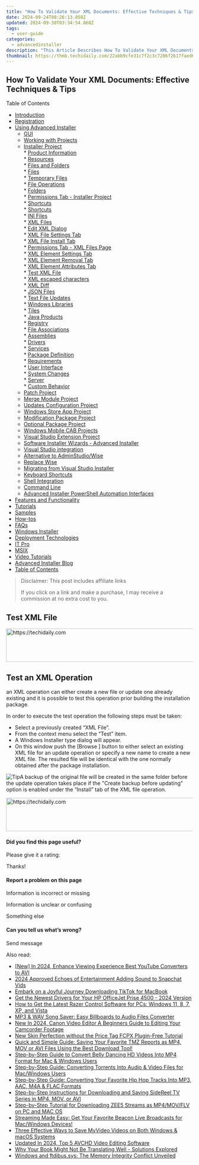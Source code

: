 ```yaml
---
title: "How To Validate Your XML Documents: Effective Techniques & Tips"
date: 2024-09-24T08:26:13.858Z
updated: 2024-09-30T03:34:54.868Z
tags:
  - user-guide
categories:
  - advancedinstaller
description: "This Article Describes How To Validate Your XML Documents: Effective Techniques & Tips"
thumbnail: https://thmb.techidaily.com/22abb9cfe31c7f2c3c7286f2617faed6b91923b5cceec713f8e751d61a458df6.jpg
---
```


## How To Validate Your XML Documents: Effective Techniques & Tips

Table of Contents

* [Introduction](https://tools.techidaily.com/advancedinstaller/products/)
* [Registration](https://tools.techidaily.com/advancedinstaller/products/)
* [Using Advanced Installer](https://tools.techidaily.com/advancedinstaller/products/)  
   * [GUI](https://tools.techidaily.com/advancedinstaller/products/)  
   * [Working with Projects](https://tools.techidaily.com/advancedinstaller/products/)  
   * [Installer Project](https://tools.techidaily.com/advancedinstaller/products/)  
         * [Product Information](https://tools.techidaily.com/advancedinstaller/products/)  
         * [Resources](https://tools.techidaily.com/advancedinstaller/products/)  
                  * [Files and Folders](https://tools.techidaily.com/advancedinstaller/products/)  
                              * [Files](https://tools.techidaily.com/advancedinstaller/products/)  
                              * [Temporary Files](https://tools.techidaily.com/advancedinstaller/products/)  
                              * [File Operations](https://tools.techidaily.com/advancedinstaller/products/)  
                              * [Folders](https://tools.techidaily.com/advancedinstaller/products/)  
                              * [Permissions Tab - Installer Project](https://tools.techidaily.com/advancedinstaller/products/)  
                              * [Shortcuts](https://tools.techidaily.com/advancedinstaller/products/)  
                              * [Shortcuts](https://tools.techidaily.com/advancedinstaller/products/)  
                              * [INI Files](https://tools.techidaily.com/advancedinstaller/products/)  
                              * [XML Files](https://tools.techidaily.com/advancedinstaller/products/)  
                                             * [Edit XML Dialog](https://tools.techidaily.com/advancedinstaller/products/)  
                                                               * [XML File Settings Tab](https://tools.techidaily.com/advancedinstaller/products/)  
                                                               * [XML File Install Tab](https://tools.techidaily.com/advancedinstaller/products/)  
                                                               * [Permissions Tab - XML Files Page](https://tools.techidaily.com/advancedinstaller/products/)  
                                                               * [XML Element Settings Tab](https://tools.techidaily.com/advancedinstaller/products/)  
                                                               * [XML Element Removal Tab](https://tools.techidaily.com/advancedinstaller/products/)  
                                                               * [XML Element Attributes Tab](https://tools.techidaily.com/advancedinstaller/products/)  
                                                               * [Test XML File](https://tools.techidaily.com/advancedinstaller/products/)  
                                                               * [XML escaped characters](https://tools.techidaily.com/advancedinstaller/products/)  
                                             * [XML Diff](https://tools.techidaily.com/advancedinstaller/products/)  
                              * [JSON Files](https://tools.techidaily.com/advancedinstaller/products/)  
                              * [Text File Updates](https://tools.techidaily.com/advancedinstaller/products/)  
                              * [Windows Libraries](https://tools.techidaily.com/advancedinstaller/products/)  
                  * [Tiles](https://tools.techidaily.com/advancedinstaller/products/)  
                  * [Java Products](https://tools.techidaily.com/advancedinstaller/products/)  
                  * [Registry](https://tools.techidaily.com/advancedinstaller/products/)  
                  * [File Associations](https://tools.techidaily.com/advancedinstaller/products/)  
                  * [Assemblies](https://tools.techidaily.com/advancedinstaller/products/)  
                  * [Drivers](https://tools.techidaily.com/advancedinstaller/products/)  
                  * [Services](https://tools.techidaily.com/advancedinstaller/products/)  
         * [Package Definition](https://tools.techidaily.com/advancedinstaller/products/)  
         * [Requirements](https://tools.techidaily.com/advancedinstaller/products/)  
         * [User Interface](https://tools.techidaily.com/advancedinstaller/products/)  
         * [System Changes](https://tools.techidaily.com/advancedinstaller/products/)  
         * [Server](https://tools.techidaily.com/advancedinstaller/products/)  
         * [Custom Behavior](https://tools.techidaily.com/advancedinstaller/products/)  
   * [Patch Project](https://tools.techidaily.com/advancedinstaller/products/)  
   * [Merge Module Project](https://tools.techidaily.com/advancedinstaller/products/)  
   * [Updates Configuration Project](https://tools.techidaily.com/advancedinstaller/products/)  
   * [Windows Store App Project](https://tools.techidaily.com/advancedinstaller/products/)  
   * [Modification Package Project](https://tools.techidaily.com/advancedinstaller/products/)  
   * [Optional Package Project](https://tools.techidaily.com/advancedinstaller/products/)  
   * [Windows Mobile CAB Projects](https://tools.techidaily.com/advancedinstaller/products/)  
   * [Visual Studio Extension Project](https://tools.techidaily.com/advancedinstaller/products/)  
   * [Software Installer Wizards - Advanced Installer](https://tools.techidaily.com/advancedinstaller/products/)  
   * [Visual Studio integration](https://tools.techidaily.com/advancedinstaller/products/)  
   * [Alternative to AdminStudio/Wise](https://tools.techidaily.com/advancedinstaller/products/)  
   * [Replace Wise](https://tools.techidaily.com/advancedinstaller/products/)  
   * [Migrating from Visual Studio Installer](https://tools.techidaily.com/advancedinstaller/products/)  
   * [Keyboard Shortcuts](https://tools.techidaily.com/advancedinstaller/products/)  
   * [Shell Integration](https://tools.techidaily.com/advancedinstaller/products/)  
   * [Command Line](https://tools.techidaily.com/advancedinstaller/products/)  
   * [Advanced Installer PowerShell Automation Interfaces](https://tools.techidaily.com/advancedinstaller/products/)
* [Features and Functionality](https://tools.techidaily.com/advancedinstaller/products/)
* [Tutorials](https://tools.techidaily.com/advancedinstaller/products/)
* [Samples](https://tools.techidaily.com/advancedinstaller/products/)
* [How-tos](https://tools.techidaily.com/advancedinstaller/products/)
* [FAQs](https://tools.techidaily.com/advancedinstaller/products/)
* [Windows Installer](https://tools.techidaily.com/advancedinstaller/products/)
* [Deployment Technologies](https://tools.techidaily.com/advancedinstaller/products/)
* [IT Pro](https://tools.techidaily.com/advancedinstaller/products/)
* [MSIX](https://tools.techidaily.com/advancedinstaller/products/)
* [Video Tutorials](https://tools.techidaily.com/advancedinstaller/products/)
* [Advanced Installer Blog](https://tools.techidaily.com/advancedinstaller/products/)
* [Table of Contents](https://tools.techidaily.com/advancedinstaller/products/)

>  Disclaimer: This post includes affiliate links
>
>  If you click on a link and make a purchase, I may receive a commission at no extra cost to you.
>

## Test XML File

<!-- affiliate ads begin -->
<a href="https://ephamedtechinc.pxf.io/c/5597632/2126492/26400" target="_top" id="2126492">
  <img src="//a.impactradius-go.com/display-ad/26400-2126492" border="0" alt="https://techidaily.com" width="640" height="90"/>
</a>
<img height="0" width="0" src="https://ephamedtechinc.pxf.io/i/5597632/2126492/26400" style="position:absolute;visibility:hidden;" border="0" />
<!-- affiliate ads end -->

## Test an XML Operation

an XML operation can either create a new file or update one already existing and it is possible to test this operation prior building the installation package. 

In order to execute the test operation the following steps must be taken: 

* Select a previously created “XML File”.
* From the context menu select the “Test” item.
* A Windows Installer type dialog will appear.
* On this window push the \[Browse \] button to either select an existing XML file for an update operation or specify a new name to create a new XML file. The resulted file will be identical with the one normally obtained after the package installation.

![Tip](https://cdn.advancedinstaller.com/svg/common/IconMessageTip.svg)A backup of the original file will be created in the same folder before the update operation takes place if the "Create backup before updating" option is enabled under the “Install” tab of the XML file operation.

<!-- affiliate ads begin -->
<a href="https://appsumo.8odi.net/c/5597632/2094429/7443" target="_top" id="2094429">
  <img src="//a.impactradius-go.com/display-ad/7443-2094429" border="0" alt="https://techidaily.com" width="728" height="90"/>
</a>
<img height="0" width="0" src="https://appsumo.8odi.net/i/5597632/2094429/7443" style="position:absolute;visibility:hidden;" border="0" />
<!-- affiliate ads end -->

#### Did you find this page useful?

Please give it a rating:

 Thanks!

#### Report a problem on this page

Information is incorrect or missing

Information is unclear or confusing

Something else

#### Can you tell us what’s wrong?

Send message

<ins class="adsbygoogle"
     style="display:block"
     data-ad-format="autorelaxed"
     data-ad-client="ca-pub-7571918770474297"
     data-ad-slot="1223367746"></ins>

<ins class="adsbygoogle"
     style="display:block"
     data-ad-client="ca-pub-7571918770474297"
     data-ad-slot="8358498916"
     data-ad-format="auto"
     data-full-width-responsive="true"></ins>

<span class="atpl-alsoreadstyle">Also read:</span>
<div><ul>
<li><a href="https://facebook-video-footage.techidaily.com/new-in-2024-enhance-viewing-experience-best-youtube-converters-to-avi/"><u>[New] In 2024, Enhance Viewing Experience Best YouTube Converters to AVI</u></a></li>
<li><a href="https://snapchat-videos.techidaily.com/2024-approved-echoes-of-entertainment-adding-sound-to-snapchat-vids/"><u>2024 Approved Echoes of Entertainment Adding Sound to Snapchat Vids</u></a></li>
<li><a href="https://tiktok-video-recordings.techidaily.com/embark-on-a-joyful-journey-downloading-tiktok-for-macbook/"><u>Embark on a Joyful Journey Downloading TikTok for MacBook</u></a></li>
<li><a href="https://hardware-updates.techidaily.com/get-the-newest-drivers-for-your-hp-officejet-prise-4500-2024-version/"><u>Get the Newest Drivers for Your HP OfficeJet Prise 4500 - 2024 Version</u></a></li>
<li><a href="https://hardware-updates.techidaily.com/how-to-get-the-latest-razer-control-software-for-pcs-windows-11-8-7-xp-and-vista/"><u>How to Get the Latest Razer Control Software for PCs: Windows 11, 8, 7, XP, and Vista</u></a></li>
<li><a href="https://fox-tls.techidaily.com/mp3-and-wav-song-saver-easy-billboards-to-audio-files-converter/"><u>MP3 & WAV Song Saver: Easy Billboards to Audio Files Converter</u></a></li>
<li><a href="https://ai-video-tools.techidaily.com/new-in-2024-canon-video-editor-a-beginners-guide-to-editing-your-camcorder-footage/"><u>New In 2024, Canon Video Editor A Beginners Guide to Editing Your Camcorder Footage</u></a></li>
<li><a href="https://ai-driven-video-production.techidaily.com/new-skin-perfection-without-the-price-tag-fcpx-plugin-free-tutorial/"><u>New Skin Perfection without the Price Tag FCPX Plugin-Free Tutorial</u></a></li>
<li><a href="https://fox-tls.techidaily.com/quick-and-simple-guide-saving-your-favorite-tmz-reports-as-mp4-mov-or-avi-files-using-the-best-download-tool/"><u>Quick and Simple Guide: Saving Your Favorite TMZ Reports as MP4, MOV or AVI Files Using the Best Download Tool!</u></a></li>
<li><a href="https://fox-tls.techidaily.com/step-by-step-guide-to-convert-belly-dancing-hd-videos-into-mp4-format-for-mac-and-windows-users/"><u>Step-by-Step Guide to Convert Belly Dancing HD Videos Into MP4 Format for Mac & Windows Users</u></a></li>
<li><a href="https://fox-tls.techidaily.com/step-by-step-guide-converting-torrents-into-audio-and-video-files-for-macwindows-users/"><u>Step-by-Step Guide: Converting Torrents Into Audio & Video Files for Mac/Windows Users</u></a></li>
<li><a href="https://fox-tls.techidaily.com/step-by-step-guide-converting-your-favorite-hip-hop-tracks-into-mp3-aac-m4a-and-flac-formats/"><u>Step-by-Step Guide: Converting Your Favorite Hip Hop Tracks Into MP3, AAC, M4A & FLAC Formats</u></a></li>
<li><a href="https://fox-tls.techidaily.com/step-by-step-instructions-for-downloading-and-saving-sidereel-tv-series-in-mp4-mov-or-avi/"><u>Step-by-Step Instructions for Downloading and Saving SideReel TV Series in MP4, MOV, or AVI</u></a></li>
<li><a href="https://fox-tls.techidaily.com/step-by-step-tutorial-for-downloading-zee5-streams-as-mp4movflv-on-pc-and-mac-os/"><u>Step-by-Step Tutorial for Downloading ZEE5 Streams as MP4/MOV/FLV on PC and MAC OS</u></a></li>
<li><a href="https://fox-tls.techidaily.com/streaming-made-easy-get-your-favorite-beacon-live-broadcasts-for-macwindows-devices/"><u>Streaming Made Easy: Get Your Favorite Beacon Live Broadcasts for Mac/Windows Devices!</u></a></li>
<li><a href="https://fox-tls.techidaily.com/three-effective-ways-to-save-myvideo-videos-on-both-windows-and-macos-systems/"><u>Three Effective Ways to Save MyVideo Videos on Both Windows & macOS Systems</u></a></li>
<li><a href="https://ai-video-tools.techidaily.com/updated-in-2024-top-5-avchd-video-editing-software/"><u>Updated In 2024, Top 5 AVCHD Video Editing Software</u></a></li>
<li><a href="https://solve-outstanding.techidaily.com/why-your-book-might-not-be-translating-well-solutions-explored/"><u>Why Your Book Might Not Be Translating Well - Solutions Explored</u></a></li>
<li><a href="https://win11.techidaily.com/windows-and-ftdibussys-the-memory-integrity-conflict-unveiled/"><u>Windows and ftdibus.sys: The Memory Integrity Conflict Unveiled</u></a></li>
</ul></div>

